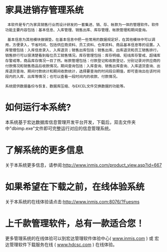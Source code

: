 # 家具进销存管理系统

     本软件是专门为家具销售行业而设计研发的一套集进、销、存、帐款为一体的管理软件。软件功能主要内容包括：基本信息、入库管理、销售出库、库存管理、帐款管理和期间查询。
     
     基本信息为其他模块做铺垫，在基本信息中把一些常用的数据规定好，在其他模块中可以调用，方便录入，节省时间，包括供应商资料、员工资料、仓库资料、商品基本信息等的设置。入库管理包括：入库信息录入、入库退货；销售出库包括：销售出库、出库退货和员工销售排行，销售排行可以很清楚看到每位员工销售情况。库存管理包括：库存明细、短线库存警戒、超储库存警戒等，商品库存情况一目了然。帐款管理包括：付款登记和收款登记，分别记录对供应商的付款情况和销售商品后收款情况。期间查询包括：入库查询、销售出库查询、入库退货查询、出库退货查询、期间付款统计和期间收款统计，选择要查询的时间段日期值，即可查询出在该时间段内的入库、出库等情况；也可以查看一段时间内的收款、付款情况。
     
    系统提供数据备份与恢复、数据库压缩、与EXCEL文件交换数据的功能等。

# 如何运行本系统?

本系统基于宏达数据库信息管理开发平台开发，下载后，双击文件夹中"dbimp.exe"文件即可完整运行对应的信息管理系统。

# 了解系统的更多信息

关于本系统更多信息，请参阅:http://www.inmis.com/product_view.asp?id=667

# 如果希望在下载之前，在线体验系统

关于本系统的在线体验请点击:http://www.inmis.com:8076/?Fuesms

# 上千款管理软件，总有一款适合您！

更多管理系统的在线体验可以到宏达管理软件体验中心( www.inmis.com ) 或 宏达管理软件下载服务在线 ( www.hdcsc.com ) 在线体验。

